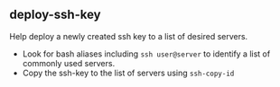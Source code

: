 ## deploy-ssh-key
Help deploy a newly created ssh key to a list of desired servers.
- Look for bash aliases including `ssh user@server` to identify a list of commonly used servers.
- Copy the ssh-key to the list of servers using `ssh-copy-id`
